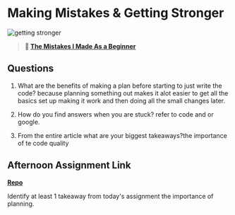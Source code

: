 # Making Mistakes & Getting Stronger

![getting stronger](https://bcw.blob.core.windows.net/public/img/lesson-images/js-bootcamp-logo.jpg)

> **📖 [The Mistakes I Made As a Beginner](https://codeworksacademy.com/fs-student-guide/resources/wk2/06-Coding-Mistakes)**

## Questions

1. What are the benefits of making a plan before starting to just write the code?
because planning something out makes it alot easier to get all the basics set up making it work and then doing all the small changes later. 
2. How do you find answers when you are stuck?
refer to code and or google.

3. From the entire article what are your biggest takeaways?the importance of te code quality

## Afternoon Assignment Link

**[Repo](https://github.com/brysonrupp/hero-boss)**

Identify at least 1 takeaway from today's assignment the importance of planning.
